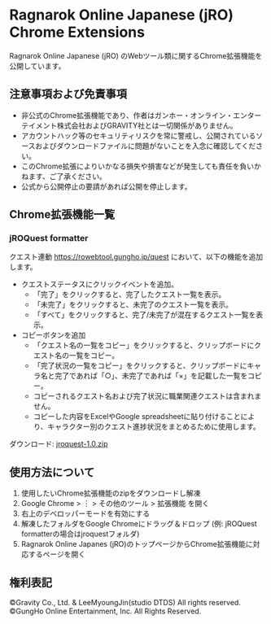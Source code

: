 # Ragnarok Online Japanese (jRO) Chrome Extensions

Ragnarok Online Japanese (jRO) のWebツール類に関するChrome拡張機能を公開しています。

## 注意事項および免責事項

- 非公式のChrome拡張機能であり、作者はガンホー・オンライン・エンターテイメント株式会社およびGRAVITY社とは一切関係がありません。
- アカウントハック等のセキュリティリスクを常に警戒し、公開されているソースおよびダウンロードファイルに問題がないことを入念に確認してください。
- このChrome拡張によりいかなる損失や損害などが発生しても責任を負いかねます、ご了承ください。
- 公式から公開停止の要請があれば公開を停止します。

## Chrome拡張機能一覧

### jROQuest formatter

クエスト連動 https://rowebtool.gungho.jp/quest において、以下の機能を追加します。

- クエストステータスにクリックイベントを追加。
  - 「完了」をクリックすると、完了したクエスト一覧を表示。
  - 「未完了」をクリックすると、未完了のクエスト一覧を表示。
  - 「すべて」をクリックすると、完了/未完了が混在するクエスト一覧を表示。
- コピーボタンを追加
  - 「クエスト名の一覧をコピー」をクリックすると、クリップボードにクエスト名の一覧をコピー。
  - 「完了状況の一覧をコピー」をクリックすると、クリップボードにキャラ名と完了であれば「○」、未完了であれば「×」を記載した一覧をコピー。
  - コピーされるクエスト名および完了状況に職業関連クエストは含まれません。
  - コピーした内容をExcelやGoogle spreadsheetに貼り付けることにより、キャラクター別のクエスト進捗状況をまとめるために使用します。

ダウンロード: [jroquest-1.0.zip](https://github.com/full-deviation/rochrome/raw/master/dist/jroquest-1.0.zip)

## 使用方法について

1. 使用したいChrome拡張機能のzipをダウンロードし解凍
1. Google Chrome > ︙ > その他のツール > 拡張機能 を開く
1. 右上のデベロッパーモードを有効にする
1. 解凍したフォルダをGoogle Chromeにドラッグ＆ドロップ
  (例: jROQuest formatterの場合はjroquestフォルダ)
1. Ragnarok Online Japanes (jRO)のトップページからChrome拡張機能に対応するページを開く

## 権利表記

©Gravity Co., Ltd. & LeeMyoungJin(studio DTDS) All rights reserved.
©GungHo Online Entertainment, Inc. All Rights Reserved.

